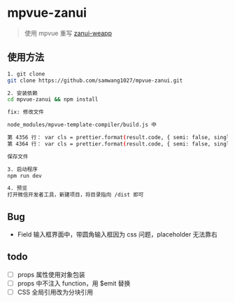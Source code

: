# mpvue-zanui

> 使用 mpvue 重写 [zanui-weapp](https://github.com/youzan/zanui-weapp/)

## 使用方法

``` bash
1. git clone
git clone https://github.com/samwang1027/mpvue-zanui.git

2. 安装依赖
cd mpvue-zanui && npm install

fix: 修改文件

node_modules/mpvue-template-compiler/build.js 中

第 4356 行： var cls = prettier.format(result.code, { semi: false, singleQuote: true }).slice(1).slice(0, -1).replace(/\n|\r/g, "")
第 4364 行： var cls = prettier.format(result.code, { semi: false, singleQuote: true }).slice(1).slice(0, -1).replace(/\n|\r/g, "")

保存文件

3. 启动程序
npm run dev

4. 预览
打开微信开发者工具，新建项目，将目录指向 /dist 即可
```

## Bug

- Field 输入框界面中，带圆角输入框因为 css 问题，placeholder 无法靠右


## todo
- [ ] props 属性使用对象包装
- [ ] props 中不注入 function，用 $emit 替换
- [ ] CSS 全局引用改为分块引用
